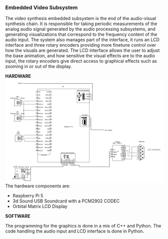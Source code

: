 
### Embedded Video Subsystem
The video synthesis embedded subsystem is the end of the audio-visual synthesis chain.
It is responsible for taking periodic measurements of the analog audio signal generated by the
audio processing subsystems, and generating visualizations that correspond to the frequency
content of the audio input. The system also manages part of the interface, it runs an LCD
interface and three rotary encoders providing more finetune control over how the visuals are
generated. The LCD interface allows the user to adjust the base animation, and how sensitive the visual effects are to the audio input, the rotary encoders give direct access to graphical effects such as
zooming in or out of the display. 

**HARDWARE**
![Embedded Video Schematic](ola_schem.jpg)
The hardware components are:
- Raspberry Pi 5
- 3d Sound USB Soundcard with a PCM2902 CODEC 
- Orbital Matrix LCD Display


**SOFTWARE**

The programming for the graphics is done in a mix of C++ and Python. The code handling the audio input and LCD interface is done in Python.
